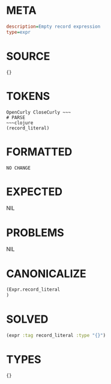 # META
~~~ini
description=Empty record expression
type=expr
~~~
# SOURCE
~~~roc
{}
~~~
# TOKENS
~~~text
OpenCurly CloseCurly ~~~
# PARSE
~~~clojure
(record_literal)
~~~
# FORMATTED
~~~roc
NO CHANGE
~~~
# EXPECTED
NIL
# PROBLEMS
NIL
# CANONICALIZE
~~~clojure
(Expr.record_literal
)
~~~
# SOLVED
~~~clojure
(expr :tag record_literal :type "{}")
~~~
# TYPES
~~~roc
{}
~~~
